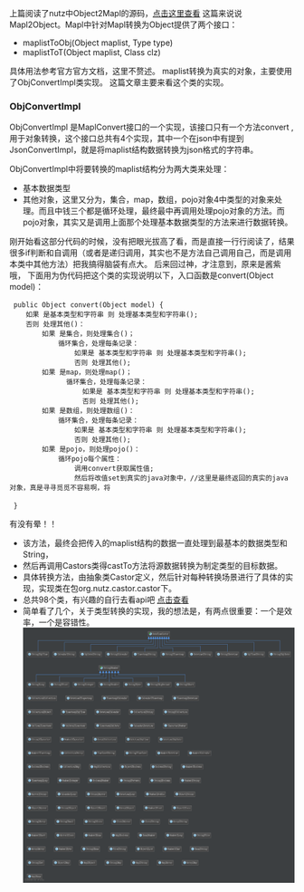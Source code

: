 上篇阅读了nutz中Object2Mapl的源码，[点击这里查看](http://enilu.github.io/%E5%AD%A6%E4%B9%A0%E7%AC%94%E8%AE%B0/2016/01/05/nutz%E6%BA%90%E7%A0%81%E9%98%85%E8%AF%BB%E4%B9%8BMapl%E7%BB%93%E6%9E%84%E4%B9%8BObject2Mapl/)
这篇来说说Mapl2Object。Mapl中针对Mapl转换为Object提供了两个接口：

- maplistToObj(Object maplist, Type type)
- maplistToT(Object maplist, Class<T> clz)

具体用法参考官方官方文档，这里不赘述。
maplist转换为真实的对象，主要使用了ObjConvertImpl类实现。 
这篇文章主要来看这个类的实现。


### ObjConvertImpl
ObjConvertImpl 是MaplConvert接口的一个实现，该接口只有一个方法convert ,用于对象转换，这个接口总共有4个实现，其中一个在json中有提到JsonConvertImpl，就是将maplist结构数据转换为json格式的字符串。

ObjConvertImpl中将要转换的maplist结构分为两大类来处理：

- 基本数据类型
- 其他对象，这里又分为，集合，map，数组，pojo对象4中类型的对象来处理。而且中钱三个都是循环处理，最终最中再调用处理pojo对象的方法。而pojo对象，其实又是调用上面那个处理基本数据类型的方法来进行数据转换。

刚开始看这部分代码的时候，没有把眼光拔高了看，而是直接一行行阅读了，结果很多if判断和自调用（或者是递归调用，其实也不是方法自己调用自己，而是调用本类中其他方法）把我搞得脑袋有点大。
后来回过神，才注意到，原来是酱紫哦，
下面用为伪代码把这个类的实现说明以下，入口函数是convert(Object model)：

     public Object convert(Object model) {
        如果 是基本类型和字符串 则 处理基本类型和字符串();
        否则 处理其他()：
            如果 是集合，则处理集合()；
                循环集合，处理每条记录：
                    如果是 基本类型和字符串 则 处理基本类型和字符串();
                    否则 处理其他();
            如果 是map，则处理map()；
                  循环集合，处理每条记录：
                      如果是 基本类型和字符串 则 处理基本类型和字符串();
                      否则 处理其他();          
            如果 是数组，则处理数组()：
                循环集合，处理每条记录：
                    如果是 基本类型和字符串 则 处理基本类型和字符串();
                    否则 处理其他();        
            如果 是pojo，则处理pojo()：
                循环pojo每个属性：
                    调用convert获取属性值; 
                    然后将改值set到真实的java对象中，//这里是最终返回的真实的java对象，真是寻寻觅觅不容易啊，将
                    
     }
 
有没有晕！！

- 该方法，最终会把传入的maplist结构的数据一直处理到最基本的数据类型和String，
- 然后再调用Castors类得castTo方法将源数据转换为制定类型的目标数据。
- 具体转换方法，由抽象类Castor定义，然后针对每种转换场景进行了具体的实现，实现类在包org.nutz.castor.castor下。
- 总共98个类，有兴趣的自行去看api吧 [点击查看](http://nutzam.com/javadoc/1.b.53/org/nutz/castor/Castor.html)
- 简单看了几个，关于类型转换的实现，我的想法是，有两点很重要：一个是效率，一个是容错性。
![castors](img/castor.png)


 
 
 

